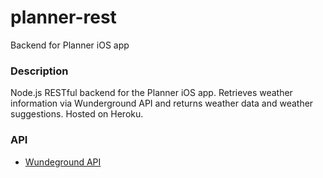# planner-rest
Backend for Planner iOS app

### Description
Node.js RESTful backend for the Planner iOS app. Retrieves weather information via Wunderground API and returns weather data and weather suggestions. Hosted on Heroku. 

### API
* [Wundeground API](https://www.wunderground.com/weather/api/)

